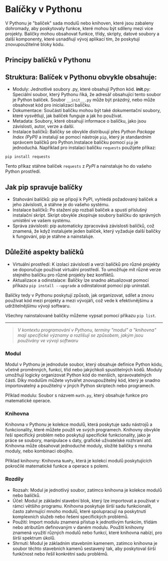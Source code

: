 # Balíčky v Pythonu

V Pythonu je "balíček" sada modulů nebo knihoven, které jsou zabaleny dohromady, aby poskytovaly funkce, které mohou být sdíleny mezi více projekty. Balíčky mohou obsahovat funkce, třídy, skripty, datové soubory a další komponenty, které usnadňují vývoj aplikací tím, že poskytují znovupoužitelné bloky kódu.

## Principy balíčků v Pythonu
## Struktura: Balíček v Pythonu obvykle obsahuje:
* Moduly: Jednotlivé soubory .py, které obsahují Python kód.
__init__.py: Speciální soubor, který Pythonu říká, že adresář obsahující tento soubor je Python balíček. Soubor `__init__.py` může být prázdný, nebo může obsahovat kód pro inicializaci balíčku.
* Dokumentace: Součástí balíčku mohou být také dokumentační soubory, které vysvětlují, jak balíček funguje a jak ho používat.
* Metadata: Soubory, které obsahují informace o balíčku, jako jsou závislosti, autor, verze a další.
* Instalace balíčků: Balíčky se obvykle distribuují přes *Python Package Index (PyPI)* a instalují se pomocí nástroje `pip`, který je standardním správcem balíčků pro Python.Instalace balíčku pomocí `pip` je jednoduchá. Například pro instalaci balíčku `requests` použijete příkaz:
```
pip install requests
``` 

Tento příkaz stáhne balíček `requests` z *PyPI* a nainstaluje ho do vašeho Python prostředí.

## Jak pip spravuje balíčky
* Stahování balíčků: pip se připojí k PyPI, vyhledá požadovaný balíček a jeho závislosti, a stáhne je do vašeho systému.
* Instalace balíčků: Po stažení pip rozbalí balíček a spustí příslušný instalační skript. Skript obvykle zkopíruje soubory balíčku do správných umístění ve vašem systému.
* Správa závislostí: pip automaticky zpracovává závislosti balíčků, což znamená, že když instalujete jeden balíček, který vyžaduje další balíčky k fungování, pip je stáhne a nainstaluje.

## Důležité aspekty balíčků
* Virtuální prostředí: K izolaci závislostí a verzí balíčků pro různé projekty se doporučuje používat virtuální prostředí. To umožňuje mít různé verze stejného balíčku pro různé projekty bez konfliktů.
* Aktualizace a odinstalace: Balíčky lze snadno aktualizovat pomocí příkazu `pip install --upgrade` a odinstalovat pomocí pip uninstall.

Balíčky tedy v Pythonu poskytují způsob, jak organizovat, sdílet a znovu používat kód mezi projekty a mezi vývojáři, což vede k efektivnějšímu a udržitelnějšímu vývoji softwaru.

Všechny nainstalované balíčky můžeme vypsat pomocí příkazu `pip list`.

---

> *V kontextu programování v Pythonu, termíny "modul" a "knihovna" mají specifické významy a rozlišují se způsobem, jakým jsou používány ve vývoji softwaru*

### Modul
Modul v Pythonu je jednoduše soubor, který obsahuje definice Python kódu, včetně proměnných, funkcí, tříd nebo jakýchkoli spustitelných kódů. Moduly umožňují logicky organizovat Python kód do menších, spravovatelných částí. Díky modulům můžete vytvářet znovupoužitelný kód, který je snadno importovatelný a použitelný v jiných Python skriptech nebo programech.

Příklad modulu: Soubor s názvem `math.py`, který obsahuje funkce pro matematické operace.

### Knihovna
Knihovna v Pythonu je kolekce modulů, která poskytuje sadu nástrojů a funkcionality, které můžete použít ve svých programech. Knihovny obvykle řeší specifický problém nebo poskytují specifické funkcionality, jako je práce se soubory, manipulace s daty, grafické uživatelské rozhraní atd. Knihovna může obsahovat jednoduché moduly, složité balíčky s mnoha moduly, nebo kombinaci obojího.

Příklad knihovny: Knihovna `NumPy`, která je kolekcí modulů poskytujících pokročilé matematické funkce a operace s polemi.


### Rozdíly
* Rozsah: Modul je jednotlivý soubor, zatímco knihovna je kolekce modulů nebo balíčků.
* Účel: Modul je základní stavební blok, který lze importovat a používat v rámci většího programu. Knihovna poskytuje širší sadu funkcionalit, často zahrnující mnoho modulů, které spolupracují na poskytnutí komplexních služeb nebo řešení specifických problémů.
* Použití: Import modulu znamená přístup k jednotlivým funkcím, třídám nebo atributům definovaným v daném modulu. Použití knihovny znamená využití různých modulů nebo funkcí, které knihovna nabízí, pro širší spektrum úkolů.
* Shrnutí: Modul je základním stavebním kamenem, zatímco knihovna je soubor těchto stavebních kamenů sestavený tak, aby poskytoval širší funkčnost nebo řešil konkrétní sadu problémů.